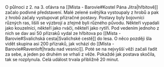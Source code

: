O půlnoci z 2. na 3. oťávra na [[Místa - Barovie#Kostel Pána Jitra|hřbitově]] začalo podivné představení.
Malé zelené světýlka vystoupaly z hrobů a pak z hrobů začaly vystupovat přízračné postavy. Postavy byly bojovníci různých ras, lišili se výzbrojí a zřejmě byli různého původu. Někteří vypadali jako kouzelníci, někteří jako rváči, někteří jako rytíři. Pod vedením jednoho z nich se dav asi 50 přízraků vydal ze hřbitova po [[Místa - Barovie#Svalichská cesta|Svalichské cestě]] do lesa.
O něco později šla vidět skupina asi 200 přízraků, jak vchází do [[Místa - Barovie#Ravenloft|hradu nad vesnicí]]. Poté se na nejvyšší věži začali řadit za sebe, a jeden po druhém se vrhali z věže. Pokaždé jak postava skočila, tak se rozplynula.
Celá událost trvala přibližně 20 minut.